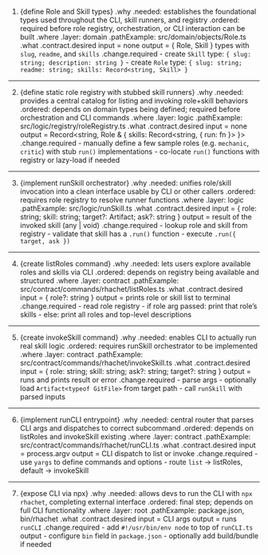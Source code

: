 1. {define Role and Skill types}
   .why
      .needed: establishes the foundational types used throughout the CLI, skill runners, and registry
      .ordered: required before role registry, orchestration, or CLI interaction can be built
   .where
      .layer: domain
      .pathExample: src/domain/objects/Role.ts
   .what
     .contract.desired
       input = none
       output = { Role, Skill } types with `slug`, `readme`, and `skills`
     .change.required
       - create `Skill` type: `{ slug: string; description: string }`
       - create `Role` type: `{ slug: string; readme: string; skills: Record<string, Skill> }`

---

2. {define static role registry with stubbed skill runners}
   .why
      .needed: provides a central catalog for listing and invoking role+skill behaviors
      .ordered: depends on domain types being defined; required before orchestration and CLI commands
   .where
      .layer: logic
      .pathExample: src/logic/registry/roleRegistry.ts
   .what
     .contract.desired
       input = none
       output = Record<string, Role & { skills: Record<string, { run: fn }> }>
     .change.required
       - manually define a few sample roles (e.g. `mechanic`, `critic`) with stub `run()` implementations
       - co-locate `run()` functions with registry or lazy-load if needed

---

3. {implement runSkill orchestrator}
   .why
      .needed: unifies role/skill invocation into a clean interface usable by CLI or other callers
      .ordered: requires role registry to resolve runner functions
   .where
      .layer: logic
      .pathExample: src/logic/runSkill.ts
   .what
     .contract.desired
       input = { role: string; skill: string; target?: Artifact<typeof GitFile>; ask?: string }
       output = result of the invoked skill (any | void)
     .change.required
       - lookup role and skill from registry
       - validate that skill has a `.run()` function
       - execute `.run({ target, ask })`

---

4. {create listRoles command}
   .why
      .needed: lets users explore available roles and skills via CLI
      .ordered: depends on registry being available and structured
   .where
      .layer: contract
      .pathExample: src/contract/commands/rhachet/listRoles.ts
   .what
     .contract.desired
       input = { role?: string }
       output = prints role or skill list to terminal
     .change.required
       - read role registry
       - if role arg passed: print that role’s skills
       - else: print all roles and top-level descriptions

---

5. {create invokeSkill command}
   .why
      .needed: enables CLI to actually run real skill logic
      .ordered: requires runSkill orchestrator to be implemented
   .where
      .layer: contract
      .pathExample: src/contract/commands/rhachet/invokeSkill.ts
   .what
     .contract.desired
       input = { role: string; skill: string; ask?: string; target?: string }
       output = runs and prints result or error
     .change.required
       - parse args
       - optionally load `Artifact<typeof GitFile>` from target path
       - call `runSkill` with parsed inputs

---

6. {implement runCLI entrypoint}
   .why
      .needed: central router that parses CLI args and dispatches to correct subcommand
      .ordered: depends on listRoles and invokeSkill existing
   .where
      .layer: contract
      .pathExample: src/contract/commands/rhachet/runCLI.ts
   .what
     .contract.desired
       input = process.argv
       output = CLI dispatch to list or invoke
     .change.required
       - use `yargs` to define commands and options
       - route `list` → listRoles, default → invokeSkill

---

7. {expose CLI via npx}
   .why
      .needed: allows devs to run the CLI with `npx rhachet`, completing external interface
      .ordered: final step; depends on full CLI functionality
   .where
      .layer: root
      .pathExample: package.json, bin/rhachet
   .what
     .contract.desired
       input = CLI args
       output = runs `runCLI`
     .change.required
       - add `#!/usr/bin/env node` to top of `runCLI.ts` output
       - configure `bin` field in `package.json`
       - optionally add build/bundle if needed
